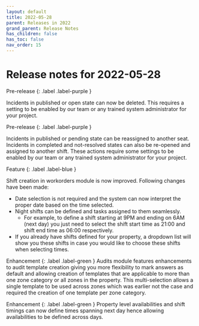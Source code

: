 ```yaml
---
layout: default
title: 2022-05-28
parent: Releases in 2022
grand_parent: Release Notes
has_children: false
has_toc: false
nav_order: 15
---
```


# Release notes for 2022-05-28


Pre-release
{: .label .label-purple }

Incidents in published or open state can now be deleted. 
This requires a setting to be enabled by our team or any trained system administrator for your project.


Pre-release
{: .label .label-purple }

Incidents in published or pending state can be reassigned to another seat. 
Incidents in completed and not-resolved states can also be re-opened and assigned to another shift. 
These actions require some settings to be enabled by our team or any trained system administrator for your project.


Feature
{: .label .label-blue }

Shift creation in workorders module is now improved. Following changes have been made:
- Date selection is not required and the system can now interpret the proper date based on the time selected.
- Night shifts can be defined and tasks assigned to them seamlessly.
  - For example, to define a shift starting at 9PM and ending on 6AM (next day) you just need to select the 
  shift start time as 21:00 and shift end time as 06:00 respectively.
- If you already have shifts defined for your property, a dropdown list will show you these shifts 
in case you would like to choose these shifts when selecting times.


Enhancement
{: .label .label-green }
Audits module features enhancements to audit template creation giving you more flexibility to mark 
answers as default and allowing creation of templates that are applicable to more than one zone category 
or all zones in the property. 
This multi-selection allows a single template to be used across zones which was earlier not the case and 
required the creation of one template per zone category.


Enhancement
{: .label .label-green }
Property level availabilities and shift timings can now define times spanning next day hence allowing 
availabilities to be defined across days.
